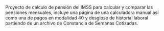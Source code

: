 Proyecto de cálculo de pensión del IMSS para calcular y comparar las pensiones mensuales, incluye una página de una calculadora manual así como una de pagos en modalidad 40 y desglose de historial laboral partiendo de un archivo de Constancia de Semanas Cotizadas.
